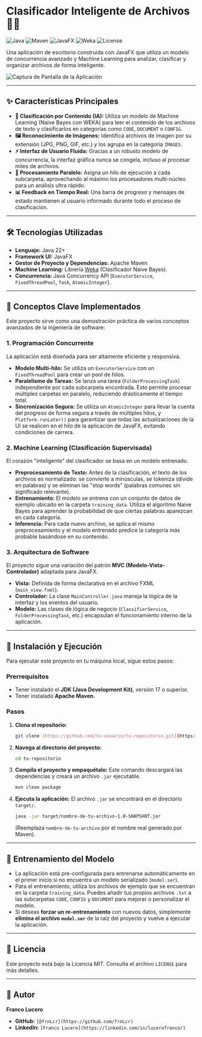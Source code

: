 # Clasificador Inteligente de Archivos 📂🤖

![Java](https://img.shields.io/badge/Java-22-blue?logo=java&logoColor=white)
![Maven](https://img.shields.io/badge/Maven-4.0.0-red?logo=apachemaven&logoColor=white)
![JavaFX](https://img.shields.io/badge/JavaFX-22-orange?logo=openjfx&logoColor=white)
![Weka](https://img.shields.io/badge/Weka-3.8.6-blue.svg)
![License](https://img.shields.io/badge/License-MIT-green)

Una aplicación de escritorio construida con JavaFX que utiliza un modelo de concurrencia avanzado y Machine Learning para analizar, clasificar y organizar archivos de forma inteligente.

![Captura de Pantalla de la Aplicación](https://i.imgur.com/s67MDFj.png)

---

## ✨ Características Principales

* **🧠 Clasificación por Contenido (IA):** Utiliza un modelo de Machine Learning (Naive Bayes con WEKA) para leer el contenido de los archivos de texto y clasificarlos en categorías como `CODE`, `DOCUMENT` o `CONFIG`.
* **🖼️ Reconocimiento de Imágenes:** Identifica archivos de imagen por su extensión (JPG, PNG, GIF, etc.) y los agrupa en la categoría `IMAGES`.
* **⚡ Interfaz de Usuario Fluida:** Gracias a un robusto modelo de concurrencia, la interfaz gráfica nunca se congela, incluso al procesar miles de archivos.
* **🚀 Procesamiento Paralelo:** Asigna un hilo de ejecución a cada subcarpeta, aprovechando al máximo los procesadores multi-núcleo para un análisis ultra rápido.
* **📊 Feedback en Tiempo Real:** Una barra de progreso y mensajes de estado mantienen al usuario informado durante todo el proceso de clasificación.

---

## 🛠️ Tecnologías Utilizadas

* **Lenguaje:** Java 22+
* **Framework UI:** JavaFX
* **Gestor de Proyecto y Dependencias:** Apache Maven
* **Machine Learning:** Librería [Weka](https://www.cs.waikato.ac.nz/ml/weka/) (Clasificador Naive Bayes).
* **Concurrencia:** Java Concurrency API (`ExecutorService`, `FixedThreadPool`, `Task`, `AtomicInteger`).

---

## 🧠 Conceptos Clave Implementados

Este proyecto sirve como una demostración práctica de varios conceptos avanzados de la ingeniería de software:

### 1. Programación Concurrente
La aplicación está diseñada para ser altamente eficiente y responsiva.
* **Modelo Multi-hilo:** Se utiliza un `ExecutorService` con un `FixedThreadPool` para crear un pool de hilos.
* **Paralelismo de Tareas:** Se lanza una tarea (`FolderProcessingTask`) independiente por cada subcarpeta encontrada. Esto permite procesar múltiples carpetas en paralelo, reduciendo drásticamente el tiempo total.
* **Sincronización Segura:** Se utiliza un `AtomicInteger` para llevar la cuenta del progreso de forma segura a través de múltiples hilos, y `Platform.runLater()` para garantizar que todas las actualizaciones de la UI se realicen en el hilo de la aplicación de JavaFX, evitando condiciones de carrera.

### 2. Machine Learning (Clasificación Supervisada)
El corazón "inteligente" del clasificador se basa en un modelo entrenado.
* **Preprocesamiento de Texto:** Antes de la clasificación, el texto de los archivos es normalizado: se convierte a minúsculas, se tokeniza (divide en palabras) y se eliminan las "stop words" (palabras comunes sin significado relevante).
* **Entrenamiento:** El modelo se entrena con un conjunto de datos de ejemplo ubicado en la carpeta `training_data`. Utiliza el algoritmo Naive Bayes para aprender la probabilidad de que ciertas palabras aparezcan en cada categoría.
* **Inferencia:** Para cada nuevo archivo, se aplica el mismo preprocesamiento y el modelo entrenado predice la categoría más probable basándose en su contenido.

### 3. Arquitectura de Software
El proyecto sigue una variación del patrón **MVC (Modelo-Vista-Controlador)** adaptada para JavaFX.
* **Vista:** Definida de forma declarativa en el archivo FXML (`main_view.fxml`).
* **Controlador:** La clase `MainController.java` maneja la lógica de la interfaz y los eventos del usuario.
* **Modelo:** Las clases de lógica de negocio (`ClassifierService`, `FolderProcessingTask`, etc.) encapsulan el funcionamiento interno de la aplicación.

---

## 🚀 Instalación y Ejecución

Para ejecutar este proyecto en tu máquina local, sigue estos pasos:

### Prerrequisitos
* Tener instalado el **JDK (Java Development Kit)**, versión 17 o superior.
* Tener instalado **Apache Maven**.

### Pasos
1.  **Clona el repositorio:**
    ```bash
    git clone [https://github.com/tu-usuario/tu-repositorio.git](https://github.com/tu-usuario/tu-repositorio.git)
    ```
2.  **Navega al directorio del proyecto:**
    ```bash
    cd tu-repositorio
    ```
3.  **Compila el proyecto y empaquétalo:**
    Este comando descargará las dependencias y creará un archivo `.jar` ejecutable.
    ```bash
    mvn clean package
    ```
4.  **Ejecuta la aplicación:**
    El archivo `.jar` se encontrará en el directorio `target/`.
    ```bash
    java -jar target/nombre-de-tu-archivo-1.0-SNAPSHOT.jar
    ```
    (Reemplaza `nombre-de-tu-archivo` por el nombre real generado por Maven).

---

## 🤖 Entrenamiento del Modelo

* La aplicación está pre-configurada para entrenarse automáticamente en el primer inicio si no encuentra un modelo serializado (`model.ser`).
* Para el entrenamiento, utiliza los archivos de ejemplo que se encuentran en la carpeta `training_data`. Puedes añadir tus propios archivos `.txt` a las subcarpetas `CODE`, `CONFIG` y `DOCUMENT` para mejorar o personalizar el modelo.
* Si deseas **forzar un re-entrenamiento** con nuevos datos, simplemente **elimina el archivo `model.ser`** de la raíz del proyecto y vuelve a ejecutar la aplicación.

---

## 📄 Licencia

Este proyecto está bajo la Licencia MIT. Consulta el archivo `LICENSE` para más detalles.

---

## 👤 Autor

**Franco Lucero**

* **GitHub:** `[@frnLcr](https://github.com/frnLcr)`
* **LinkedIn:** `[Franco Lucero](https://linkedin.com/in/lucerofranco/)`

